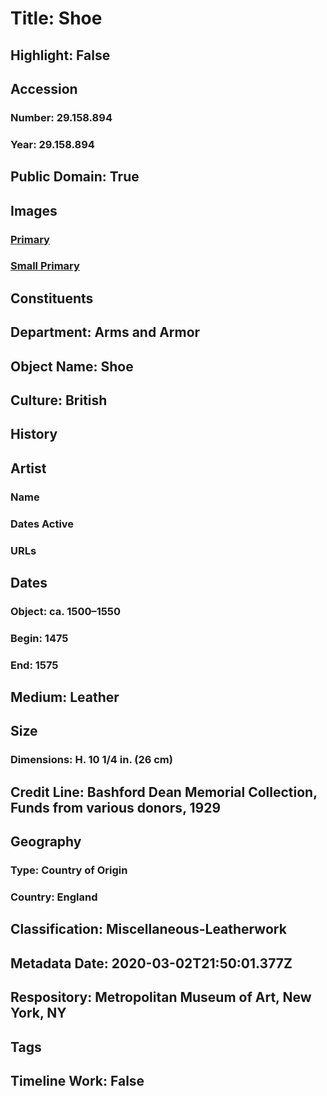 # Title: Shoe
## Highlight: False
## Accession
### Number: 29.158.894
### Year: 29.158.894
## Public Domain: True
## Images
### [Primary](https://images.metmuseum.org/CRDImages/aa/original/DP165968.jpg)
### [Small Primary](https://images.metmuseum.org/CRDImages/aa/web-large/DP165968.jpg)
## Constituents
## Department: Arms and Armor
## Object Name: Shoe
## Culture: British
## History
## Artist
### Name
### Dates Active
### URLs
## Dates
### Object: ca. 1500–1550
### Begin: 1475
### End: 1575
## Medium: Leather
## Size
### Dimensions: H. 10 1/4 in. (26 cm)
## Credit Line: Bashford Dean Memorial Collection, Funds from various donors, 1929
## Geography
### Type: Country of Origin
### Country: England
## Classification: Miscellaneous-Leatherwork
## Metadata Date: 2020-03-02T21:50:01.377Z
## Respository: Metropolitan Museum of Art, New York, NY
## Tags
## Timeline Work: False